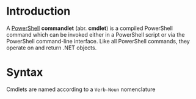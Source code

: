 # Introduction
A [PowerShell](PowerShell.md) **commandlet** (abr. **cmdlet**) is a compiled PowerShell command which can be invoked either in a PowerShell script or via the PowerShell command-line interface. Like all PowerShell commands, they operate on and return .NET objects.

# Syntax
Cmdlets are named according to a `Verb-Noun` nomenclature

